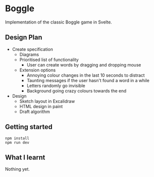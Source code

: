 # Boggle

Implementation of the classic Boggle game in Svelte.

## Design Plan

- Create specification
  - Diagrams
  - Prioritised list of functionality
    - User can create words by dragging and dropping mouse
  - Extension options
    - Annoying colour changes in the last 10 seconds to distract
    - Taunting messages if the user hasn't found a word in a while
    - Letters randomly go invisible
    - Background going crazy colours towards the end
- Design
  - Sketch layout in Excalidraw
  - HTML design in paint
  - Draft algorithm

## Getting started

```
npm install
npm run dev
```

## What I learnt

Nothing yet.
